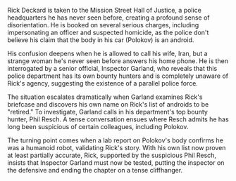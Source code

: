 Rick Deckard is taken to the Mission Street Hall of Justice, a police headquarters he has never seen before, creating a profound sense of disorientation. He is booked on several serious charges, including impersonating an officer and suspected homicide, as the police don't believe his claim that the body in his car (Polokov) is an android.

His confusion deepens when he is allowed to call his wife, Iran, but a strange woman he's never seen before answers his home phone. He is then interrogated by a senior official, Inspector Garland, who reveals that this police department has its own bounty hunters and is completely unaware of Rick's agency, suggesting the existence of a parallel police force.

The situation escalates dramatically when Garland examines Rick's briefcase and discovers his own name on Rick's list of androids to be "retired." To investigate, Garland calls in his department's top bounty hunter, Phil Resch. A tense conversation ensues where Resch admits he has long been suspicious of certain colleagues, including Polokov.

The turning point comes when a lab report on Polokov's body confirms he was a humanoid robot, validating Rick's story. With his own list now proven at least partially accurate, Rick, supported by the suspicious Phil Resch, insists that Inspector Garland must now be tested, putting the inspector on the defensive and ending the chapter on a tense cliffhanger.
